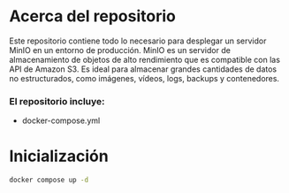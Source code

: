 
# Acerca del repositorio
Este repositorio contiene todo lo necesario para desplegar un servidor MinIO en un entorno de producción. MinIO es un servidor de almacenamiento de objetos de alto rendimiento que es compatible con las API de Amazon S3. Es ideal para almacenar grandes cantidades de datos no estructurados, como imágenes, vídeos, logs, backups y contenedores.

### El repositorio incluye:

- docker-compose.yml

# Inicialización

```sh
docker compose up -d
```
